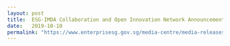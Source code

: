 ```yaml
---
layout: post
title:  ESG-IMDA Collaboration and Open Innovation Network Announcement at SWITCH 
date:   2019-10-10
permalink: "https://www.enterprisesg.gov.sg/media-centre/media-releases"
---
```

